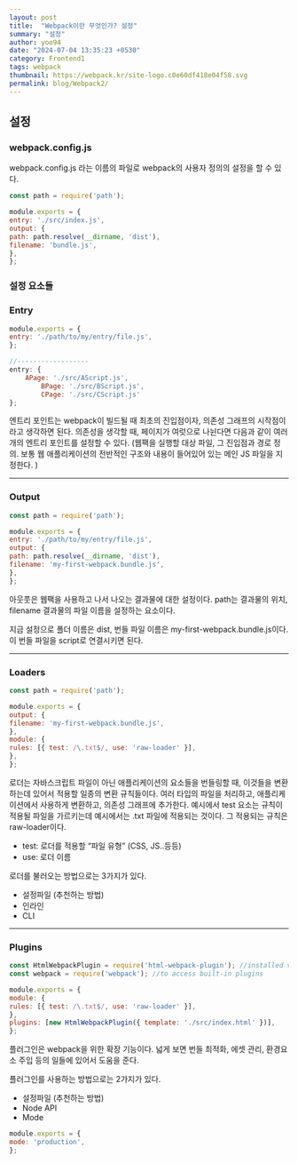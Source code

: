 ```yaml
---
layout: post
title:  "Webpack이란 무엇인가? 설정"
summary: "설정"
author: yoo94
date: "2024-07-04 13:35:23 +0530"
category: Frontend1
tags: webpack
thumbnail: https://webpack.kr/site-logo.c0e60df418e04f58.svg
permalink: blog/Webpack2/
---
```

## 설정
### webpack.config.js

webpack.config.js 라는 이름의 파일로 webpack의 사용자 정의의 설정을 할 수 있다.

```js
const path = require('path');

module.exports = {
entry: './src/index.js',
output: {
path: path.resolve(__dirname, 'dist'),
filename: 'bundle.js',
},
};
```

### 설정 요소들

### Entry

```js
module.exports = {
entry: './path/to/my/entry/file.js',
};

//------------------
entry: {
    APage: './src/AScript.js',
        BPage: './src/BScript.js',
        CPage: './src/CScript.js'
};
```
엔트리 포인트는 webpack이 빌드될 때 최초의 진입점이자, 의존성 그래프의 시작점이라고 생각하면 된다. 
의존성을 생각할 때, 페이지가 여럿으로 나뉜다면 다음과 같이 여러 개의 엔트리 포인트를 설정할 수 있다.
(웹팩을 실행할 대상 파일, 그 진입점과 경로 정의. 보통 웹 애플리케이션의 전반적인 구조와 내용이 들어있어 있는 메인 JS 파일을 지정한다.
)

---

### Output
```js
const path = require('path');

module.exports = {
entry: './path/to/my/entry/file.js',
output: {
path: path.resolve(__dirname, 'dist'),
filename: 'my-first-webpack.bundle.js',
},
};

```
아웃풋은 웹팩을 사용하고 나서 나오는 결과물에 대한 설정이다. 
path는 결과물의 위치, filename 결과물의 파일 이름을 설정하는 요소이다. 

지금 설정으로 폴더 이름은 dist, 번들 파일 이름은 my-first-webpack.bundle.js이다. 
이 번들 파일을 script로 연결시키면 된다.

---

### Loaders
```js
const path = require('path');

module.exports = {
output: {
filename: 'my-first-webpack.bundle.js',
},
module: {
rules: [{ test: /\.txt$/, use: 'raw-loader' }],
},
};
```
로더는 자바스크립트 파일이 아닌 애플리케이션의 요소들을 번들링할 때, 이것들을 변환하는데 있어서 적용할 일종의 변환 규칙들이다.
여러 타입의 파일을 처리하고, 애플리케이션에서 사용하게 변환하고, 의존성 그래프에 추가한다.
예시에서 test 요소는 규칙이 적용될 파일을 가르키는데 예시에서는 .txt 파일에 적용되는 것이다.
그 적용되는 규칙은 raw-loader이다.

- test: 로더를 적용할 “파일 유형” (CSS, JS..등등)
- use: 로더 이름


로더를 불러오는 방법으로는 3가지가 있다.
- 설정파일 (추천하는 방법)
- 인라인
- CLI

---

### Plugins
```js
const HtmlWebpackPlugin = require('html-webpack-plugin'); //installed via npm
const webpack = require('webpack'); //to access built-in plugins

module.exports = {
module: {
rules: [{ test: /\.txt$/, use: 'raw-loader' }],
},
plugins: [new HtmlWebpackPlugin({ template: './src/index.html' })],
};
```

플러그인은 webpack을 위한 확장 기능이다. 넓게 보면 번들 최적화, 에셋 관리, 환경요소 주입 등의 일들에 있어서 도움을 준다.

플러그인를 사용하는 방법으로는 2가지가 있다.
- 설정파일 (추천하는 방법)
- Node API
- Mode

```js
module.exports = {
mode: 'production',
};

```
